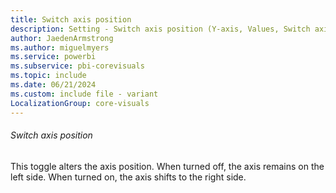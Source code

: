 ```yaml
---
title: Switch axis position
description: Setting - Switch axis position (Y-axis, Values, Switch axis position)
author: JaedenArmstrong
ms.author: miguelmyers
ms.service: powerbi
ms.subservice: pbi-corevisuals
ms.topic: include
ms.date: 06/21/2024
ms.custom: include file - variant
LocalizationGroup: core-visuals
---
```

###### Switch axis position

This toggle alters the axis position. When turned off, the axis remains on the left side. When turned on, the axis shifts to the right side.
